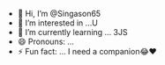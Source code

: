 - 👋 Hi, I’m @Singason65
- 👀 I’m interested in ...U
- 🌱 I’m currently learning ... 3JS
- 😄 Pronouns: ...
- ⚡ Fun fact: ... I need a companion😂❤

<!---
Singason65/Singason65 is a ✨ special ✨ repository because its `README.md` (this file) appears on your GitHub profile.
You can click the Preview link to take a look at your changes.
--->
